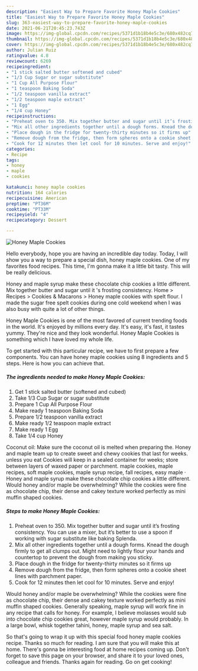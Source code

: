 ```yaml
---
description: "Easiest Way to Prepare Favorite Honey Maple Cookies"
title: "Easiest Way to Prepare Favorite Honey Maple Cookies"
slug: 363-easiest-way-to-prepare-favorite-honey-maple-cookies
date: 2021-06-21T20:45:23.743Z
image: https://img-global.cpcdn.com/recipes/5371d1b18b4e5c3e/680x482cq70/honey-maple-cookies-recipe-main-photo.jpg
thumbnail: https://img-global.cpcdn.com/recipes/5371d1b18b4e5c3e/680x482cq70/honey-maple-cookies-recipe-main-photo.jpg
cover: https://img-global.cpcdn.com/recipes/5371d1b18b4e5c3e/680x482cq70/honey-maple-cookies-recipe-main-photo.jpg
author: Julian Ruiz
ratingvalue: 4.8
reviewcount: 6269
recipeingredient:
- "1 stick salted butter softened and cubed"
- "1/3 Cup Sugar or sugar substitute"
- "1 Cup All Purpose Flour"
- "1 teaspoon Baking Soda"
- "1/2 teaspoon vanilla extract"
- "1/2 teaspoon maple extract"
- "1 Egg"
- "1/4 cup Honey"
recipeinstructions:
- "Preheat oven to 350. Mix together butter and sugar until it’s frosting consistency. You can use a mixer, but it’s better to use a spoon if working with sugar substitute like baking Splenda."
- "Mix all other ingredients together until a dough forms. Knead the dough firmly to get all clumps out. Might need to lightly flour your hands and countertop to prevent the dough from making you sticky."
- "Place dough in the fridge for twenty-thirty minutes so it firms up"
- "Remove dough from the fridge, then form spheres onto a cookie sheet lines with parchment paper."
- "Cook for 12 minutes then let cool for 10 minutes. Serve and enjoy!"
categories:
- Recipe
tags:
- honey
- maple
- cookies

katakunci: honey maple cookies 
nutrition: 164 calories
recipecuisine: American
preptime: "PT36M"
cooktime: "PT33M"
recipeyield: "4"
recipecategory: Dessert

---
```



![Honey Maple Cookies](https://img-global.cpcdn.com/recipes/5371d1b18b4e5c3e/680x482cq70/honey-maple-cookies-recipe-main-photo.jpg)

Hello everybody, hope you are having an incredible day today. Today, I will show you a way to prepare a special dish, honey maple cookies. One of my favorites food recipes. This time, I'm gonna make it a little bit tasty. This will be really delicious.

Honey and maple syrup make these chocolate chip cookies a little different. Mix together butter and sugar until it &#39;s frosting consistency. Home &gt; Recipes &gt; Cookies &amp; Macarons &gt; Honey maple cookies with spelt flour. I made the sugar free spelt cookies during one cold weekend when I was also busy with quite a lot of other things.

Honey Maple Cookies is one of the most favored of current trending foods in the world. It's enjoyed by millions every day. It's easy, it's fast, it tastes yummy. They're nice and they look wonderful. Honey Maple Cookies is something which I have loved my whole life.


To get started with this particular recipe, we have to first prepare a few components. You can have honey maple cookies using 8 ingredients and 5 steps. Here is how you can achieve that.

<!--inarticleads1-->

##### The ingredients needed to make Honey Maple Cookies:

1. Get 1 stick salted butter (softened and cubed)
1. Take 1/3 Cup Sugar or sugar substitute
1. Prepare 1 Cup All Purpose Flour
1. Make ready 1 teaspoon Baking Soda
1. Prepare 1/2 teaspoon vanilla extract
1. Make ready 1/2 teaspoon maple extract
1. Make ready 1 Egg
1. Take 1/4 cup Honey


Coconut oil: Make sure the coconut oil is melted when preparing the. Honey and maple team up to create sweet and chewy cookies that last for weeks. unless you eat Cookies will keep in a sealed container for weeks; store between layers of waxed paper or parchment. maple cookies, maple recipes, soft maple cookies, maple syrup recipe, fall recipes, easy maple · Honey and maple syrup make these chocolate chip cookies a little different. Would honey and/or maple be overwhelming? While the cookies were fine as chocolate chip, their dense and cakey texture worked perfectly as mini muffin shaped cookies. 

<!--inarticleads2-->

##### Steps to make Honey Maple Cookies:

1. Preheat oven to 350. Mix together butter and sugar until it’s frosting consistency. You can use a mixer, but it’s better to use a spoon if working with sugar substitute like baking Splenda.
1. Mix all other ingredients together until a dough forms. Knead the dough firmly to get all clumps out. Might need to lightly flour your hands and countertop to prevent the dough from making you sticky.
1. Place dough in the fridge for twenty-thirty minutes so it firms up
1. Remove dough from the fridge, then form spheres onto a cookie sheet lines with parchment paper.
1. Cook for 12 minutes then let cool for 10 minutes. Serve and enjoy!


Would honey and/or maple be overwhelming? While the cookies were fine as chocolate chip, their dense and cakey texture worked perfectly as mini muffin shaped cookies. Generally speaking, maple syrup will work fine in any recipe that calls for honey. For example, I believe molasses would sub into chocolate chip cookies great, however maple syrup would probably. In a large bowl, whisk together tahini, honey, maple syrup and sea salt. 

So that's going to wrap it up with this special food honey maple cookies recipe. Thanks so much for reading. I am sure that you will make this at home. There's gonna be interesting food at home recipes coming up. Don't forget to save this page on your browser, and share it to your loved ones, colleague and friends. Thanks again for reading. Go on get cooking!
